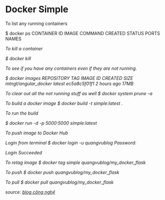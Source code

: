 # Docker Simple


To list any running containers 

$ docker ps
CONTAINER ID  IMAGE  COMMAND  CREATED  STATUS  PORTS  NAMES
<I do not have have any running right now>
  
To kill a container

$ docker kill <CONTAINER ID>
  
To see if you have any containers even if they are not running.  

$ docker images
REPOSITORY               TAG     IMAGE ID      CREATED       SIZE
mtngt/angular_docker  latest  ec5a8c5f01f1  2 hours ago   17MB

To clear out all the not running stuff as well
$ docker system prune -a

To build a docker image
$ docker build -t simple:latest .

To run the build

$ docker run -d -p 5000:5000 simple:latest

To push image to Docker Hub

Login from terminal
$ docker login -u quangvublog
Password:

Login Succeeded

To retag image 
$ docker tag simple quangvublog/my_docker_flask

To push
$ docker push quangvublog/my_docker_flask

To pull
$ docker pull quangvublog/my_docker_flask

source: <a href="https://blog.vu-review.com">blog công nghệ</a>
